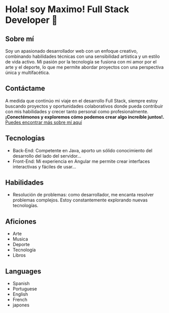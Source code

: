 # Hola! soy Maximo! Full Stack Developer 🐸
## Sobre mí
Soy un apasionado desarrollador web con un enfoque creativo, combinando habilidades técnicas con una sensibilidad artística y un estilo de vida activo. Mi pasión por la tecnología se fusiona con mi amor por el arte y el deporte, lo que me permite abordar proyectos con una perspectiva única y multifacética.
## Contáctame
A medida que continúo mi viaje en el desarrollo Full Stack, siempre estoy buscando proyectos y oportunidades colaborativos donde pueda contribuir con mis habilidades y crecer tanto personal como profesionalmente. **¡Conectémonos y exploremos cómo podemos crear algo increíble juntos!.**
[Puedes encontrar más sobre mí aquí](https://www.facebook.com/ "Puedes encontrar más sobre mí aquí")
## Tecnologías
- Back-End: Competente en Java, aporto un sólido conocimiento del desarrollo del lado del servidor...
- Front-End: Mi experiencia en Angular me permite crear interfaces interactivas y fáciles de usar...
## Habilidades
- Resolución de problemas: como desarrollador, me encanta resolver problemas complejos. Estoy constantemente explorando nuevas tecnologías.
## Aficiones
- Arte
- Musica
- Deporte
- Tecnología
- Libros
## Languages
- Spanish
- Portuguese
- English
- French
- japones
